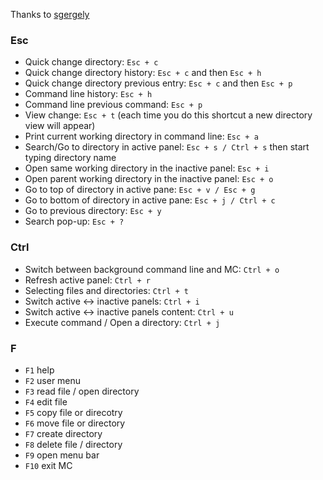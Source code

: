 Thanks to [sgergely](https://gist.github.com/sgergely/3793166)

### Esc

* Quick change directory: `Esc + c`  
* Quick change directory history: `Esc + c` and then `Esc + h`  
* Quick change directory previous entry: `Esc + c` and then `Esc + p` 
* Command line history: `Esc + h`  
* Command line previous command: `Esc + p`  
* View change: `Esc + t` (each time you do this shortcut a new directory view will appear)  
* Print current working directory in command line: `Esc + a`  
* Search/Go to directory in active panel: `Esc + s / Ctrl + s` then start typing directory name  
* Open same working directory in the inactive panel: `Esc + i`  
* Open parent working directory in the inactive panel: `Esc + o`  
* Go to top of directory in active pane: `Esc + v / Esc + g`  
* Go to bottom of directory in active pane: `Esc + j / Ctrl + c`  
* Go to previous directory: `Esc + y`  
* Search pop-up: `Esc + ?`  

### Ctrl

* Switch between background command line and MC: `Ctrl + o`  
* Refresh active panel: `Ctrl + r`  
* Selecting files and directories: `Ctrl + t`  
* Switch active <-> inactive panels: `Ctrl + i`  
* Switch active <-> inactive panels content: `Ctrl + u`  
* Execute command / Open a directory: `Ctrl + j`  

### F
  
* `F1` help  
* `F2` user menu  
* `F3` read file / open directory  
* `F4` edit file  
* `F5` copy file or direcotry  
* `F6` move file or directory  
* `F7` create directory  
* `F8` delete file / directory  
* `F9` open menu bar  
* `F10` exit MC  